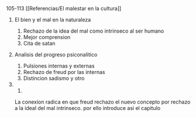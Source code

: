 105-113
[[Referencias/El malestar en la cultura]]

1. El bien y el mal en la naturaleza
	1. Rechazo de la idea del mal como intrinseco al ser humano
	2. Mejor comprension
	3. Cita de satan
2.	Analisis del progreso psiconalitico
	1. Pulsiones internas y externas
	2. Rechazo de freud por las internas
	3. Distincion sadismo y otro

2. 1.
	La conexion radica en que freud rechazo el nuevo concepto por rechazo a la ideal del mal intrinseco. por ello introduce asi el capitulo
	